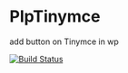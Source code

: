# PlpTinymce

add button on Tinymce in wp

[![Build Status](https://travis-ci.org/dendevs/plptinymce.svg)](https://travis-ci.org/dendevs/plptinymce)
